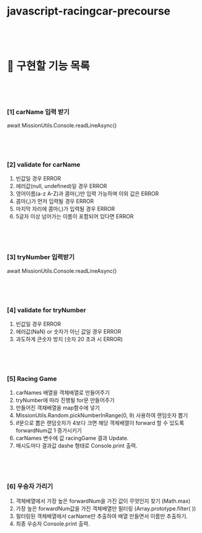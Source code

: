 # javascript-racingcar-precourse
&nbsp;

&nbsp;
# 📌 구현할 기능 목록
&nbsp;

&nbsp;
### [1] carName 입력 받기
await MissionUtils.Console.readLineAsync()

&nbsp;

&nbsp;
### [2] validate for carName
1. 빈값일 경우 ERROR
2. 에러값(null, undefined)일 경우 ERROR
3. 영어이름(a-z A-Z)과 콤마(,)만 입력 가능하며 이외 값은 ERROR
4. 콤마(,)가 먼저 입력될 경우 ERROR 
5. 마지막 자리에 콤마(,)가 입력될 경우 ERROR
6. 5글자 이상 넘어가는 이름이 포함되어 있다면 ERROR



&nbsp;

&nbsp;
### [3] tryNumber 입력받기
await MissionUtils.Console.readLineAsync()


&nbsp;

&nbsp;
### [4] validate for tryNumber
1. 빈값일 경우 ERROR
2. 에러값(NaN) or 숫자가 아닌 값일 경우 ERROR
3. 과도하게 큰숫자 방지 (숫자 20 초과 시 ERROR)





&nbsp;

&nbsp;
### [5] Racing Game
1. carNames 배열을 객체배열로 만들어주기
2. tryNumber에 따라 진행될 for문 만들어주기
3. 만들어진 객채배열을 map함수에 넣기
4. MissionUtils.Random.pickNumberInRange(0, 9) 사용하여 랜덤숫자 뽑기
5. if문으로 뽑은 랜덤숫자가 4보다 크면 해당 객체배열이 forward 할 수 있도록 forwardNum값 1 증가시키기
6. carNames 변수에 값 racingGame 결과 Update.
7. 매시도마다 결과값 dashe 형태로 Console.print 출력.



&nbsp;

&nbsp;
### [6] 우승자 가리기
1. 객체배열에서 가장 높은 forwardNum을 가진 값이 무엇인지 찾기 (Math.max)
2. 가장 높은 forwardNum값을 가진 객체배열만 필터링 (Array.prototype.filter( ))
3. 필터링된 객체배열에서 carName만 추출하여 배열 만들면서 이름만 추출하기.
4. 최종 우승자 Console.print 출력.




